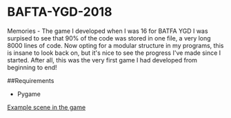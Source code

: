 # BAFTA-YGD-2018
Memories - The game I developed when I was 16 for BATFA YGD
I was surpised to see that 90% of the code was stored in one file, a very long 8000 lines of code. Now opting for a modular structure in my programs, this is insane to look back on, but it's nice to see the progress I've made since I started. After all, this was the very first game I had developed from beginning to end!

##Requirements
- Pygame

[Example scene in the game](Example.png)
